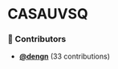 <!-- DO NOT REMOVE - contributor_list:data:start:["dengn"]:end -->
# CASAUVSQ


<!-- DO NOT REMOVE -->



<!-- DO NOT REMOVE -->

<!-- prettier-ignore-start -->
<!-- DO NOT REMOVE - contributor_list:start -->
### 👥 Contributors


- **[@dengn](https://github.com/dengn)** (33 contributions)

<!-- DO NOT REMOVE - contributor_list:end -->
<!-- prettier-ignore-end -->